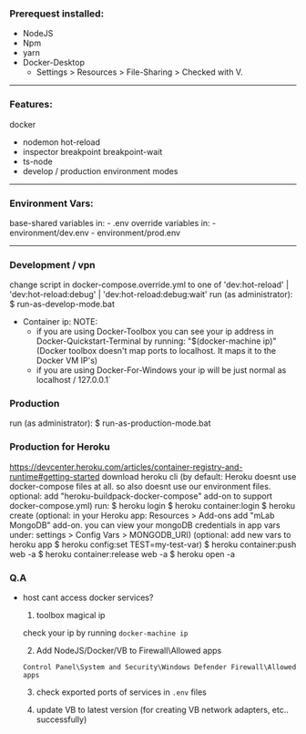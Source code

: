 ### Prerequest installed:
- NodeJS
- Npm
- yarn
- Docker-Desktop
  - Settings > Resources > File-Sharing > Checked with V.

----------------------------------------------

### Features:
docker
  - nodemon
      hot-reload
  - inspector
      breakpoint
      breakpoint-wait
  - ts-node
  - develop / production environment modes
  
----------------------------------------------

### Environment Vars:
  base-shared variables in:
    - .env
  override variables in:
    - environment/dev.env
    - environment/prod.env

----------------------------------------------

### Development / vpn
  change script in docker-compose.override.yml to one of 'dev:hot-reload' | 'dev:hot-reload:debug' | 'dev:hot-reload:debug:wait'
  run (as administrator):
    $ run-as-develop-mode.bat

 - Container ip:
    NOTE:
      - if you are using Docker-Toolbox you can see your ip address in Docker-Quickstart-Terminal by running: "$(docker-machine ip)"
      (Docker toolbox doesn't map ports to localhost. It maps it to the Docker VM IP's)
      - if you are using Docker-For-Windows your ip will be just normal as localhost / 127.0.0.1`


### Production
  run (as administrator):
    $ run-as-production-mode.bat


### Production for Heroku
  https://devcenter.heroku.com/articles/container-registry-and-runtime#getting-started
  download heroku cli
  (by default: Heroku doesnt use docker-compose files at all. 
   so also doesnt use our environment files.
   optional: add "heroku-buildpack-docker-compose" add-on to support docker-compose.yml)
  run:
    $ heroku login
    $ heroku container:login
    $ heroku create <your-heroku-app-name>
      (optional: 
        in your Heroku app:
          Resources > Add-ons
        add "mLab MongoDB" add-on.
        you can view your mongoDB credentials in app vars under:
          settings > Config Vars > MONGODB_URI)
      (optional: 
        add new vars to heroku app
          $ heroku config:set TEST=my-test-var)
    $ heroku container:push web -a <your-heroku-app-name>
    $ heroku container:release web -a <your-heroku-app-name>
    $ heroku open -a <your-heroku-app-name>

### Q.A
- host cant access docker services?
  
  1. toolbox magical ip
    
    check your ip by running `docker-machine ip`
  
  2. Add NodeJS/Docker/VB to Firewall\Allowed apps
    
    `Control Panel\System and Security\Windows Defender Firewall\Allowed apps`

  3. check exported ports of services in `.env` files

  4. update VB to latest version (for creating VB network adapters, etc.. successfully)

